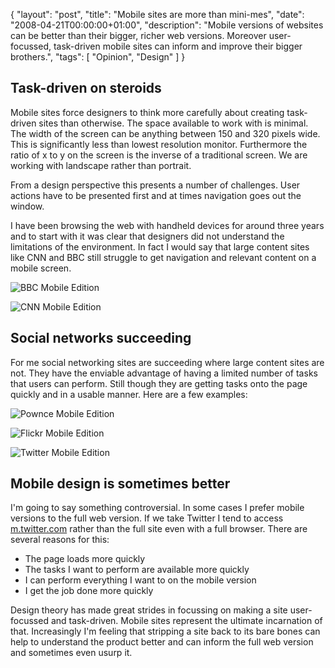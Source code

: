 {
  "layout": "post",
  "title": "Mobile sites are more than mini-mes",
  "date": "2008-04-21T00:00:00+01:00",
  "description": "Mobile versions of websites can be better than their bigger, richer web versions. Moreover user-focussed, task-driven mobile sites can inform and improve their bigger brothers.",
  "tags": [
    "Opinion",
    "Design"
  ]
}

## Task-driven on steroids

Mobile sites force designers to think more carefully about creating task-driven sites than otherwise. The space available to work with is minimal. The width of the screen can be anything between 150 and 320 pixels wide. This is significantly less than lowest resolution monitor. Furthermore the ratio of x to y on the screen is the inverse of a traditional screen. We are working with landscape rather than portrait.

From a design perspective this presents a number of challenges. User actions have to be presented first and at times navigation goes out the window. 

I have been browsing the web with handheld devices for around three years and to start with it was clear that designers did not understand the limitations of the environment. In fact I would say that large content sites like CNN and BBC still struggle to get navigation and relevant content on a mobile screen.

![BBC Mobile Edition][1] 

![CNN Mobile Edition][2] 

## Social networks succeeding

For me social networking sites are succeeding where large content sites are not. They have the enviable advantage of having a limited number of tasks that users can perform. Still though they are getting tasks onto the page quickly and in a usable manner. Here are a few examples:

![Pownce Mobile Edition][3] 

![Flickr Mobile Edition][4] 

![Twitter Mobile Edition][5] 

## Mobile design is sometimes better

I'm going to say something controversial. In some cases I prefer mobile versions to the full web version. If we take Twitter I tend to access [m.twitter.com][6] rather than the full site even with a full browser. There are several reasons for this:

* The page loads more quickly
* The tasks I want to perform are available more quickly
* I can perform everything I want to on the mobile version
* I get the job done more quickly

Design theory has made great strides in focussing on making a site user-focussed and task-driven. Mobile sites represent the ultimate incarnation of that. Increasingly I'm feeling that stripping a site back to its bare bones can help to understand the product better and can inform the full web version and sometimes even usurp it.

 [1]: http://shapeshed.com/images/articles/bbc.jpg
 [2]: http://shapeshed.com/images/articles/cnn.jpg
 [3]: http://shapeshed.com/images/articles/pownce.jpg
 [4]: http://shapeshed.com/images/articles/flickr.jpg
 [5]: http://shapeshed.com/images/articles/twitter.jpg
 [6]: http://m.twitter.com/
